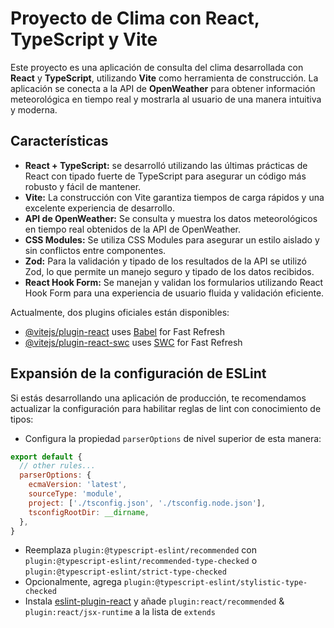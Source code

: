 # Proyecto de Clima con React, TypeScript y Vite

Este proyecto es una aplicación de consulta del clima desarrollada con **React** y **TypeScript**, utilizando **Vite** como herramienta de construcción. La aplicación se conecta a la API de **OpenWeather** para obtener información meteorológica en tiempo real y mostrarla al usuario de una manera intuitiva y moderna.

## Características

- **React + TypeScript:** se desarrolló utilizando las últimas prácticas de React con tipado fuerte de TypeScript para asegurar un código más robusto y fácil de mantener.
- **Vite:** La construcción con Vite garantiza tiempos de carga rápidos y una excelente experiencia de desarrollo.
- **API de OpenWeather:** Se consulta y muestra los datos meteorológicos en tiempo real obtenidos de la API de OpenWeather.
- **CSS Modules:** Se utiliza CSS Modules para asegurar un estilo aislado y sin conflictos entre componentes.
- **Zod:** Para la validación y tipado de los resultados de la API se utilizó Zod, lo que permite un manejo seguro y tipado de los datos recibidos.
- **React Hook Form:** Se manejan y validan los formularios utilizando React Hook Form para una experiencia de usuario fluida y validación eficiente.

Actualmente, dos plugins oficiales están disponibles:

- [@vitejs/plugin-react](https://github.com/vitejs/vite-plugin-react/blob/main/packages/plugin-react/README.md) uses [Babel](https://babeljs.io/) for Fast Refresh
- [@vitejs/plugin-react-swc](https://github.com/vitejs/vite-plugin-react-swc) uses [SWC](https://swc.rs/) for Fast Refresh

## Expansión de la configuración de ESLint

Si estás desarrollando una aplicación de producción, te recomendamos actualizar la configuración para habilitar reglas de lint con conocimiento de tipos:

- Configura la propiedad `parserOptions` de nivel superior de esta manera:

```js
export default {
  // other rules...
  parserOptions: {
    ecmaVersion: 'latest',
    sourceType: 'module',
    project: ['./tsconfig.json', './tsconfig.node.json'],
    tsconfigRootDir: __dirname,
  },
}
```

- Reemplaza `plugin:@typescript-eslint/recommended` con `plugin:@typescript-eslint/recommended-type-checked` o `plugin:@typescript-eslint/strict-type-checked`
- Opcionalmente, agrega `plugin:@typescript-eslint/stylistic-type-checked`
- Instala [eslint-plugin-react](https://github.com/jsx-eslint/eslint-plugin-react) y añade `plugin:react/recommended` & `plugin:react/jsx-runtime` a la lista de `extends`
